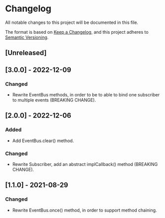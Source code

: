 # Changelog

All notable changes to this project will be documented in this file.

The format is based on [Keep a Changelog](https://keepachangelog.com/en/1.0.0/),
and this project adheres to [Semantic Versioning](https://semver.org/spec/v2.0.0.html).

## [Unreleased]

## [3.0.0] - 2022-12-09

### Changed

-   Rewrite EventBus methods, in order to be to able to bind one subscriber to multiple events (BREAKING CHANGE).

## [2.0.0] - 2022-12-06

### Added

-   Add EventBus.clear() method.

### Changed

-   Rewrite Subscriber, add an abstract implCallback() method (BREAKING CHANGE).

## [1.1.0] - 2021-08-29

### Changed

-   Rewrite EventBus.once() method, in order to support method chaining.
